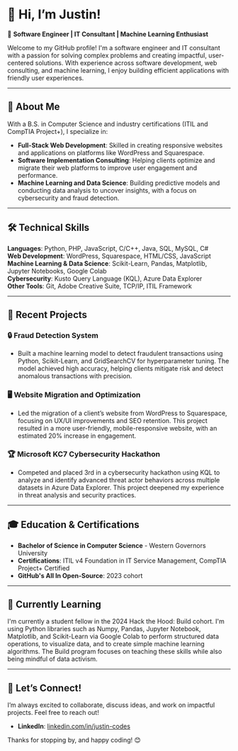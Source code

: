 # 👋 Hi, I’m Justin!

🔹 **Software Engineer | IT Consultant | Machine Learning Enthusiast**  

Welcome to my GitHub profile! I'm a software engineer and IT consultant with a passion for solving complex problems and creating impactful, user-centered solutions. With experience across software development, web consulting, and machine learning, I enjoy building efficient applications with friendly user experiences.

---

## 🚀 About Me

With a B.S. in Computer Science and industry certifications (ITIL and CompTIA Project+), I specialize in:
- **Full-Stack Web Development**: Skilled in creating responsive websites and applications on platforms like WordPress and Squarespace.
- **Software Implementation Consulting**: Helping clients optimize and migrate their web platforms to improve user engagement and performance.
- **Machine Learning and Data Science**: Building predictive models and conducting data analysis to uncover insights, with a focus on cybersecurity and fraud detection.

---

## 🛠️ Technical Skills

**Languages**: Python, PHP, JavaScript, C/C++, Java, SQL, MySQL, C#  
**Web Development**: WordPress, Squarespace, HTML/CSS, JavaScript  
**Machine Learning & Data Science**: Scikit-Learn, Pandas, Matplotlib, Jupyter Notebooks, Google Colab  
**Cybersecurity**: Kusto Query Language (KQL), Azure Data Explorer  
**Other Tools**: Git, Adobe Creative Suite, TCP/IP, ITIL Framework  

---

## 💼 Recent Projects

### 🔒 Fraud Detection System
- Built a machine learning model to detect fraudulent transactions using Python, Scikit-Learn, and GridSearchCV for hyperparameter tuning. The model achieved high accuracy, helping clients mitigate risk and detect anomalous transactions with precision.

### 🖥️ Website Migration and Optimization
- Led the migration of a client’s website from WordPress to Squarespace, focusing on UX/UI improvements and SEO retention. This project resulted in a more user-friendly, mobile-responsive website, with an estimated 20% increase in engagement.

### 🏆 Microsoft KC7 Cybersecurity Hackathon
- Competed and placed 3rd in a cybersecurity hackathon using KQL to analyze and identify advanced threat actor behaviors across multiple datasets in Azure Data Explorer. This project deepened my experience in threat analysis and security practices.

---

## 🎓 Education & Certifications

- **Bachelor of Science in Computer Science** - Western Governors University
- **Certifications**: ITIL v4 Foundation in IT Service Management, CompTIA Project+ Certified
- **GitHub's All In Open-Source**: 2023 cohort

---

## 🌱 Currently Learning

I'm currently a student fellow in the 2024 Hack the Hood: Build cohort.  I'm using Python libraries such as Numpy, Pandas, Jupyter Notebook, Matplotlib, and Scikit-Learn via Google Colab to perform structured data operations, to visualize data, and to create simple machine learning algorithms.  The Build program focuses on teaching these skills while also being mindful of data activism.

---

## 🤝 Let’s Connect!

I’m always excited to collaborate, discuss ideas, and work on impactful projects. Feel free to reach out!

- **LinkedIn**: [linkedin.com/in/justin-codes](https://linkedin.com/in/justin-codes)

Thanks for stopping by, and happy coding! 😊
